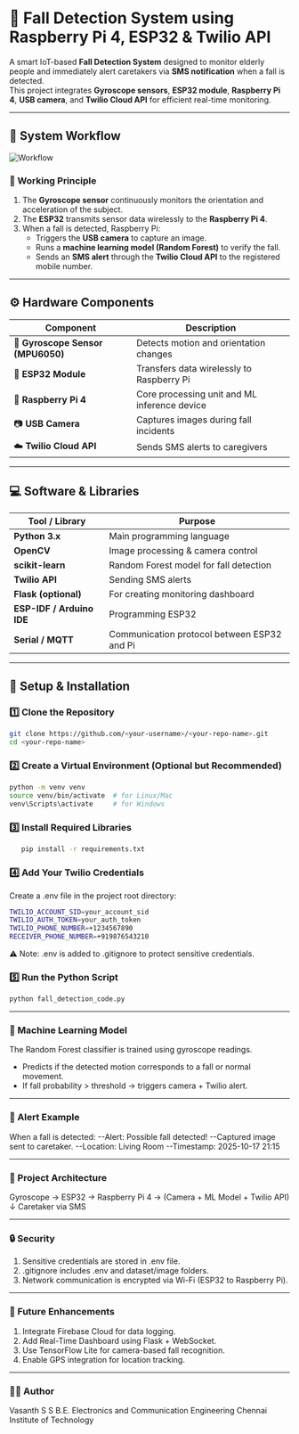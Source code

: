 # 🧠 Fall Detection System using Raspberry Pi 4, ESP32 & Twilio API

A smart IoT-based **Fall Detection System** designed to monitor elderly people and immediately alert caretakers via **SMS notification** when a fall is detected.  
This project integrates **Gyroscope sensors**, **ESP32 module**, **Raspberry Pi 4**, **USB camera**, and **Twilio Cloud API** for efficient real-time monitoring.

---

## 📸 System Workflow

![Workflow](Work%20Flow.jpg)

### 🔄 Working Principle
1. The **Gyroscope sensor** continuously monitors the orientation and acceleration of the subject.
2. The **ESP32** transmits sensor data wirelessly to the **Raspberry Pi 4**.
3. When a fall is detected, Raspberry Pi:
   - Triggers the **USB camera** to capture an image.
   - Runs a **machine learning model (Random Forest)** to verify the fall.
   - Sends an **SMS alert** through the **Twilio Cloud API** to the registered mobile number.

---

## ⚙️ Hardware Components
| Component | Description |
|------------|--------------|
| 🧭 **Gyroscope Sensor (MPU6050)** | Detects motion and orientation changes |
| 📡 **ESP32 Module** | Transfers data wirelessly to Raspberry Pi |
| 🍓 **Raspberry Pi 4** | Core processing unit and ML inference device |
| 📷 **USB Camera** | Captures images during fall incidents |
| ☁️ **Twilio Cloud API** | Sends SMS alerts to caregivers |

---

## 💻 Software & Libraries

| Tool / Library | Purpose |
|----------------|----------|
| **Python 3.x** | Main programming language |
| **OpenCV** | Image processing & camera control |
| **scikit-learn** | Random Forest model for fall detection |
| **Twilio API** | Sending SMS alerts |
| **Flask (optional)** | For creating monitoring dashboard |
| **ESP-IDF / Arduino IDE** | Programming ESP32 |
| **Serial / MQTT** | Communication protocol between ESP32 and Pi |

---

## 🚀 Setup & Installation

### 1️⃣ Clone the Repository
```bash 
git clone https://github.com/<your-username>/<your-repo-name>.git
cd <your-repo-name>
```
### 2️⃣ Create a Virtual Environment (Optional but Recommended)
```bash
python -m venv venv
source venv/bin/activate  # for Linux/Mac
venv\Scripts\activate     # for Windows
```
### 3️⃣ Install Required Libraries
```bash
   pip install -r requirements.txt
```
### 4️⃣ Add Your Twilio Credentials
Create a .env file in the project root directory:
```bash
TWILIO_ACCOUNT_SID=your_account_sid
TWILIO_AUTH_TOKEN=your_auth_token
TWILIO_PHONE_NUMBER=+1234567890
RECEIVER_PHONE_NUMBER=+919876543210
```
⚠️ Note: .env is added to .gitignore to protect sensitive credentials.

### 5️⃣ Run the Python Script
```bash
python fall_detection_code.py
```

---

### 🧠 Machine Learning Model

The Random Forest classifier is trained using gyroscope readings.
   - Predicts if the detected motion corresponds to a fall or normal movement.
   - If fall probability > threshold → triggers camera + Twilio alert.
   
---

### 📲 Alert Example

When a fall is detected:
--Alert: Possible fall detected!
--Captured image sent to caretaker.
--Location: Living Room
--Timestamp: 2025-10-17 21:15

---

### 🧩 Project Architecture
Gyroscope → ESP32 → Raspberry Pi 4 → (Camera + ML Model + Twilio API)
                                       ↓
                                   Caretaker via SMS

---

### 🔒 Security
1. Sensitive credentials are stored in .env file.
2. .gitignore includes .env and dataset/image folders.
3. Network communication is encrypted via Wi-Fi (ESP32 to Raspberry Pi).

---

### 🧰 Future Enhancements
1. Integrate Firebase Cloud for data logging.
2. Add Real-Time Dashboard using Flask + WebSocket.
3. Use TensorFlow Lite for camera-based fall recognition.
4. Enable GPS integration for location tracking.

---

### 🧑‍💻 Author
Vasanth S S
B.E. Electronics and Communication Engineering
Chennai Institute of Technology
